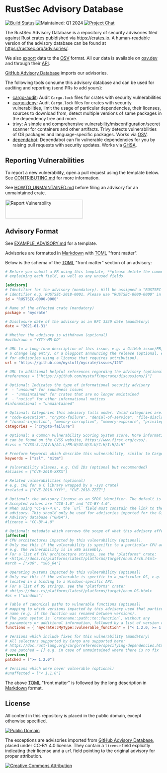 # RustSec Advisory Database

[![Build Status][build-image]][build-link]
![Maintained: Q1 2024][maintained-image]
[![Project Chat][chat-image]][chat-link]

The RustSec Advisory Database is a repository of security advisories filed
against Rust crates publdished via https://crates.io. A human-readable version
of the advisory database can be found at https://rustsec.org/advisories/.

We also [export](https://github.com/rustsec/advisory-db/tree/osv) data to the [OSV](https://github.com/ossf/osv-schema) format.
All our data is available on [osv.dev](https://osv.dev/list?ecosystem=crates.io&q=)
and through their [API](https://osv.dev/#use-the-api).

[GitHub Advisory Database](https://github.com/advisories/) imports our advisories.

The following tools consume this advisory database and can be used for auditing
and reporting (send PRs to add yours):

- [cargo-audit]: Audit `Cargo.lock` files for crates with security vulnerabilities
- [cargo-deny]: Audit `Cargo.lock` files for crates with security vulnerabilities,
  limit the usage of particular dependencies, their licenses, sources to download
  from, detect multiple versions of same packages in the dependency tree and more.
- [trivy]: A simple and comprehensive vulnerability/misconfiguration/secret scanner for containers and other artifacts. Trivy detects vulnerabilities of OS packages and language-specific packages. Works via [OSV](https://osv.dev).
- [dependabot]: Dependabot can fix vulnerable dependencies for you by raising pull requests with security updates. Works via [GHSA](https://github.com/advisories).

## Reporting Vulnerabilities

To report a new vulnerability, open a pull request using the template below.
See [CONTRIBUTING.md] for more information.

See [HOWTO_UNMAINTAINED.md] before filing an advisory for an unmaintained crate.

<a href="https://github.com/RustSec/advisory-db/blob/main/CONTRIBUTING.md">
  <img alt="Report Vulnerability" width="250px" height="60px" src="https://rustsec.org/img/report-vuln-button.svg">
</a>

## Advisory Format

See [EXAMPLE_ADVISORY.md] for a template.

Advisories are formatted in [Markdown] with [TOML] "front matter".

Below is the schema of the [TOML] "front matter" section of an advisory:

```toml
# Before you submit a PR using this template, **please delete the comments**
# explaining each field, as well as any unused fields.

[advisory]
# Identifier for the advisory (mandatory). Will be assigned a "RUSTSEC-YYYY-NNNN"
# identifier e.g. RUSTSEC-2018-0001. Please use "RUSTSEC-0000-0000" in PRs.
id = "RUSTSEC-0000-0000"

# Name of the affected crate (mandatory)
package = "mycrate"

# Disclosure date of the advisory as an RFC 3339 date (mandatory)
date = "2021-01-31"

# Whether the advisory is withdrawn (optional)
#withdrawn = "YYYY-MM-DD"

# URL to a long-form description of this issue, e.g. a GitHub issue/PR,
# a change log entry, or a blogpost announcing the release (optional, except
# for advisories using a license that requires attribution).
url = "https://github.com/mystuff/mycrate/issues/123"

# URL to additional helpful references regarding the advisory (optional)
#references = ["https://github.com/mystuff/mycrate/discussions/1"]

# Optional: Indicates the type of informational security advisory
#  - "unsound" for soundness issues
#  - "unmaintained" for crates that are no longer maintained
#  - "notice" for other informational notices
#informational = "unmaintained"

# Optional: Categories this advisory falls under. Valid categories are:
# "code-execution", "crypto-failure", "denial-of-service", "file-disclosure"
# "format-injection", "memory-corruption", "memory-exposure", "privilege-escalation"
categories = ["crypto-failure"]

# Optional: a Common Vulnerability Scoring System score. More information
# can be found on the CVSS website, https://www.first.org/cvss/.
#cvss = "CVSS:3.1/AV:N/AC:L/PR:N/UI:N/S:U/C:H/I:H/A:H"

# Freeform keywords which describe this vulnerability, similar to Cargo (optional)
keywords = ["ssl", "mitm"]

# Vulnerability aliases, e.g. CVE IDs (optional but recommended)
#aliases = ["CVE-2018-XXXX"]

# Related vulnerabilities (optional)
# e.g. CVE for a C library wrapped by a -sys crate)
#related = ["CVE-2018-YYYY", "CVE-2018-ZZZZ"]

# Optional: the advisory license as an SPDX identifier. The default is "CC0-1.0".
# Accepted values are "CC0-1.0" and "CC-BY-4.0".
# When using "CC-BY-4.0", the `url` field must constain the link to the source
# advisory. This should only be used for advisories imported for the GitHub
# Advisory database ("GHSA").
#license = "CC-BY-4.0"

# Optional: metadata which narrows the scope of what this advisory affects
[affected]
# CPU architectures impacted by this vulnerability (optional).
# Only use this if the vulnerability is specific to a particular CPU architecture,
# e.g. the vulnerability is in x86 assembly.
# For a list of CPU architecture strings, see the "platforms" crate:
# <https://docs.rs/platforms/latest/platforms/target/enum.Arch.html>
#arch = ["x86", "x86_64"]

# Operating systems impacted by this vulnerability (optional)
# Only use this if the vulnerable is specific to a particular OS, e.g. it was
# located in a binding to a Windows-specific API.
# For a list of OS strings, see the "platforms" crate:
# <https://docs.rs/platforms/latest/platforms/target/enum.OS.html>
#os = ["windows"]

# Table of canonical paths to vulnerable functions (optional)
# mapping to which versions impacted by this advisory used that particular
# name (e.g. if the function was renamed between versions).
# The path syntax is `cratename::path::to::function`, without any
# parameters or additional information, followed by a list of version reqs.
functions = { "mycrate::MyType::vulnerable_function" = ["< 1.2.0, >= 1.1.0"] }

# Versions which include fixes for this vulnerability (mandatory)
# All selectors supported by Cargo are supported here:
# https://doc.rust-lang.org/cargo/reference/specifying-dependencies.html
# use patched = [] e.g. in case of unmaintained where there is no fix
[versions]
patched = [">= 1.2.0"]

# Versions which were never vulnerable (optional)
#unaffected = ["< 1.1.0"]
```

The above [TOML] "front matter" is followed by the long description in [Markdown] format.

## License

All content in this repository is placed in the public domain, except otherwise specified.

[![Public Domain](http://i.creativecommons.org/p/zero/1.0/88x31.png)](https://github.com/RustSec/advisory-db/blob/main/LICENSES/CC0-1.0.txt)

The exceptions are advisories imported from [GitHub Advisory Database](https://docs.github.com/en/site-policy/github-terms/github-terms-for-additional-products-and-features#advisory-database),
placed under CC-BY 4.0 license.
They contain a `license` field explicitly indicating their license and a `url` field pointing to the original advisory for proper attribution.

[![Creative Commons Attribution](https://licensebuttons.net/l/by/4.0/88x31.png)](https://github.com/RustSec/advisory-db/blob/main/LICENSES/CC-BY-4.0.txt)

[//]: # "badges"
[build-image]: https://github.com/rustsec/advisory-db/workflows/Validate/badge.svg
[build-link]: https://github.com/rustsec/advisory-db/actions
[maintained-image]: https://img.shields.io/maintenance/yes/2024.svg
[chat-image]: https://img.shields.io/badge/zulip-join_chat-blue.svg
[chat-link]: https://rust-lang.zulipchat.com/#narrow/stream/146229-wg-secure-code/
[//]: # "general links"
[EXAMPLE_ADVISORY.md]: https://github.com/RustSec/advisory-db/blob/main/EXAMPLE_ADVISORY.md
[Markdown]: https://www.markdownguide.org/
[TOML]: https://github.com/toml-lang/toml
[cargo-audit]: https://github.com/rustsec/cargo-audit
[cargo-deny]: https://github.com/EmbarkStudios/cargo-deny
[trivy]: https://aquasecurity.github.io/trivy/
[dependabot]: https://docs.github.com/en/code-security/dependabot/dependabot-security-updates/about-dependabot-security-updates
[CONTRIBUTING.md]: https://github.com/RustSec/advisory-db/blob/main/CONTRIBUTING.md
[HOWTO_UNMAINTAINED.md]: ./HOWTO_UNMAINTAINED.md
